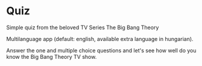 # Quiz
Simple quiz from the beloved TV Series The Big Bang Theory

Multilanguage app (default: english, available extra language in hungarian).

Answer the one and multiple choice questions and let's see how well do you know the Big Bang Theory TV show.
